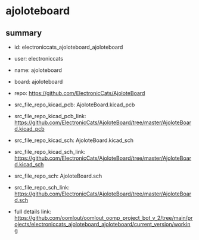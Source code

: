 # ajoloteboard
 
## summary 
* id: electroniccats_ajoloteboard_ajoloteboard
* user: electroniccats
* name: ajoloteboard
* board: ajoloteboard
* repo: https://github.com/ElectronicCats/AjoloteBoard
* src_file_repo_kicad_pcb: AjoloteBoard.kicad_pcb
* src_file_repo_kicad_pcb_link: https://github.com/ElectronicCats/AjoloteBoard/tree/master/AjoloteBoard.kicad_pcb
* src_file_repo_kicad_sch: AjoloteBoard.kicad_sch
* src_file_repo_kicad_sch_link: https://github.com/ElectronicCats/AjoloteBoard/tree/master/AjoloteBoard.kicad_sch

* src_file_repo_sch: AjoloteBoard.sch
* src_file_repo_sch_link: https://github.com/ElectronicCats/AjoloteBoard/tree/master/AjoloteBoard.sch
* full details link: https://github.com/oomlout/oomlout_oomp_project_bot_v_2/tree/main/projects/electroniccats_ajoloteboard_ajoloteboard/current_version/working  






